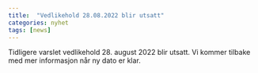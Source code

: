 ```yaml
---
title:  "Vedlikehold 28.08.2022 blir utsatt"
categories: nyhet
tags: [news]
---
```


Tidligere varslet vedlikehold 28. august 2022 blir utsatt. Vi kommer tilbake med mer informasjon når ny dato er klar.

